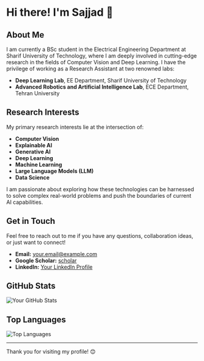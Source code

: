 # Hi there! I'm Sajjad 👋

## About Me

I am currently a BSc student in the Electrical Engineering Department at Sharif University of Technology, where I am deeply involved in cutting-edge research in the fields of Computer Vision and Deep Learning. I have the privilege of working as a Research Assistant at two renowned labs:

- **Deep Learning Lab**, EE Department, Sharif University of Technology
- **Advanced Robotics and Artificial Intelligence Lab**, ECE Department, Tehran University

## Research Interests

My primary research interests lie at the intersection of:

- **Computer Vision**
- **Explainable AI**
- **Generative AI**
- **Deep Learning**
- **Machine Learning**
- **Large Language Models (LLM)**
- **Data Science**

I am passionate about exploring how these technologies can be harnessed to solve complex real-world problems and push the boundaries of current AI capabilities.


## Get in Touch

Feel free to reach out to me if you have any questions, collaboration ideas, or just want to connect!

- **Email:** [your.email@example.com](mailto:sajjadhashembeiki@gmail.com)
- **Google Scholar:** [scholar](https://scholar.google.com/citations?user=fvX499wAAAAJ&hl=en&oi=ao)
- **LinkedIn:** [Your LinkedIn Profile](https://www.linkedin.com/in/sajjad-hashembeiki-212086321/)


## GitHub Stats

![Your GitHub Stats](https://github-readme-stats.vercel.app/api?username=SajjadHm&show_icons=true&theme=radical)

## Top Languages

![Top Languages](https://github-readme-stats.vercel.app/api/top-langs/?username=SajjadHm&layout=compact&theme=radical)

---

Thank you for visiting my profile! 😊
